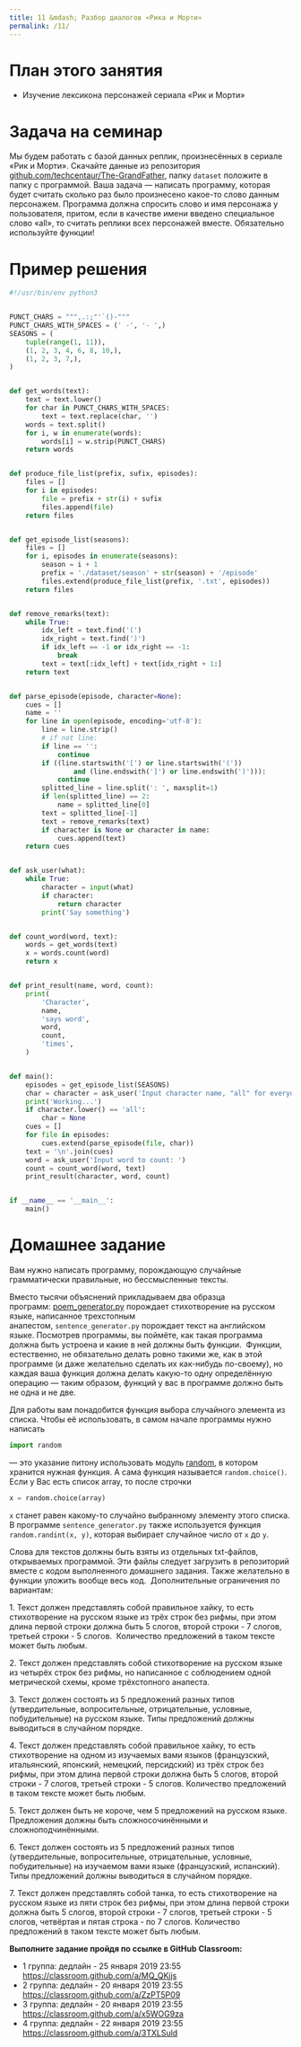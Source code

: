 ```yaml
---
title: 11 &mdash; Разбор диалогов «Рика и Морти»
permalink: /11/
---
```


# План этого занятия
* Изучение лексикона персонажей сериала «Рик и Морти»


# Задача на семинар

Мы будем работать с базой данных реплик, произнесённых в сериале «Рик и Морти».
Скачайте данные из репозитория [github.com/techcentaur/The-GrandFather](https://github.com/techcentaur/The-GrandFather), папку `dataset` положите в папку с программой.
Ваша задача — написать программу, которая будет считать сколько раз было произнесено какое-то слово данным персонажем.
Программа должна спросить слово и имя персонажа у пользователя, притом, если в качестве имени введено специальное слово «all», то считать реплики всех персонажей вместе.
Обязательно используйте функции!

# Пример решения

```python
#!/usr/bin/env python3


PUNCT_CHARS = """,.:;"'`()-"""
PUNCT_CHARS_WITH_SPACES = (' -', '- ',)
SEASONS = (
    tuple(range(1, 11)),
    (1, 2, 3, 4, 6, 8, 10,),
    (1, 2, 3, 7,),
)


def get_words(text):
    text = text.lower()
    for char in PUNCT_CHARS_WITH_SPACES:
        text = text.replace(char, '')
    words = text.split()
    for i, w in enumerate(words):
        words[i] = w.strip(PUNCT_CHARS)
    return words


def produce_file_list(prefix, sufix, episodes):
    files = []
    for i in episodes:
        file = prefix + str(i) + sufix
        files.append(file)
    return files


def get_episode_list(seasons):
    files = []
    for i, episodes in enumerate(seasons):
        season = i + 1
        prefix = './dataset/season' + str(season) + '/episode'
        files.extend(produce_file_list(prefix, '.txt', episodes))
    return files


def remove_remarks(text):
    while True:
        idx_left = text.find('(')
        idx_right = text.find(')')
        if idx_left == -1 or idx_right == -1:
            break
        text = text[:idx_left] + text[idx_right + 1:]
    return text


def parse_episode(episode, character=None):
    cues = []
    name = ''
    for line in open(episode, encoding='utf-8'):
        line = line.strip()
        # if not line:
        if line == '':
            continue
        if ((line.startswith('[') or line.startswith('('))
                and (line.endswith(']') or line.endswith(')'))):
            continue
        splitted_line = line.split(': ', maxsplit=1)
        if len(splitted_line) == 2:
            name = splitted_line[0]
        text = splitted_line[-1]
        text = remove_remarks(text)
        if character is None or character in name:
            cues.append(text)
    return cues


def ask_user(what):
    while True:
        character = input(what)
        if character:
            return character
        print('Say something')


def count_word(word, text):
    words = get_words(text)
    x = words.count(word)
    return x


def print_result(name, word, count):
    print(
        'Character',
        name,
        'says word',
        word,
        count,
        'times',
    )


def main():
    episodes = get_episode_list(SEASONS)
    char = character = ask_user('Input character name, "all" for everyone: ')
    print('Working...')
    if character.lower() == 'all':
        char = None
    cues = []
    for file in episodes:
        cues.extend(parse_episode(file, char))
    text = '\n'.join(cues)
    word = ask_user('Input word to count: ')
    count = count_word(word, text)
    print_result(character, word, count)


if __name__ == '__main__':
    main()

```


# Домашнее задание

Вам нужно написать программу, порождающую случайные грамматически правильные, но бессмысленные тексты.  

Вместо тысячи объяснений прикладываем два образца программ: [poem_generator.py](https://github.com/pykili/pykili.github.io/tree/master/py/poem_generator.py) порождает стихотворение на русском языке, написанное трехстопным анапестом, `sentence_generator.py` порождает текст на английском языке. Посмотрев программы, вы поймёте, как такая программа должна быть устроена и какие в ней должны быть функции.  Функции, естественно, не обязательно делать ровно такими же, как в этой программе (и даже желательно сделать их как-нибудь по-своему), но каждая ваша функция должна делать какую-то одну определённую операцию — таким образом, функций у вас в программе должно быть не одна и не две. 

Для работы вам понадобится функция выбора случайного элемента из списка. Чтобы её использовать, в самом начале программы нужно написать

```python
import random
```

— это указание питону использовать модуль [random](https://docs.python.org/3/library/random.html), в котором хранится нужная функция. А сама функция называется `random.choice()`. Если у Вас есть список array, то после строчки

```python
x = random.choice(array)
```

`x` станет равен какому-то случайно выбранному элементу этого списка. В программе `sentence_generator.py` также используется функция `random.randint(x, y)`, которая выбирает случайное число от `x` до `y`.

Слова для текстов должны быть взяты из отдельных txt-файлов, открываемых программой. Эти файлы следует загрузить в репозиторий вместе с кодом выполненного домашнего задания. Также желательно в функции уложить вообще весь код.  Дополнительные ограничения по вариантам:  

1. Текст должен представлять собой правильное хайку, то есть стихотворение на русском языке из трёх строк без рифмы, при этом длина первой строки должна быть 5 слогов, второй строки - 7 слогов, третьей строки - 5 слогов.  Количество предложений в таком тексте может быть любым. 

2. Текст должен представлять собой стихотворение на русском языке из четырёх строк без рифмы, но написанное с соблюдением одной метрической схемы, кроме трёхстопного анапеста. 

3. Текст должен состоять из 5 предложений разных типов (утвердительные, вопросительные, отрицательные, условные, побудительные) на русском языке. Типы предложений должны выводиться в случайном порядке. 

4. Текст должен представлять собой правильное хайку, то есть стихотворение на одном из изучаемых вами языков (французский, итальянский, японский, немецкий, персидский) из трёх строк без рифмы, при этом длина первой строки должна быть 5 слогов, второй строки - 7 слогов, третьей строки - 5 слогов. Количество предложений в таком тексте может быть любым. 

5. Текст должен быть не короче, чем 5 предложений на русском языке. Предложения должны быть сложносочинёнными и сложноподчинёнными. 

6. Текст должен состоять из 5 предложений разных типов (утвердительные, вопросительные, отрицательные, условные, побудительные) на изучаемом вами языке (французский, испанский). Типы предложений должны выводиться в случайном порядке. 

7. Текст должен представлять собой танка, то есть стихотворение на русском языке из пяти строк без рифмы, при этом длина первой строки должна быть 5 слогов, второй строки - 7 слогов, третьей строки - 5 слогов, четвёртая и пятая строка - по 7 слогов. Количество предложений в таком тексте может быть любым. 


**Выполните задание пройдя по ссылке в GitHub Classroom:**

- 1 группа: дедлайн - 25 января 2019 23:55 <https://classroom.github.com/a/MQ_QKjjs> 
- 2 группа: дедлайн - 20 января 2019 23:55 <https://classroom.github.com/a/ZzPT5P09>
- 3 группа: дедлайн - 20 января 2019 23:55 <https://classroom.github.com/a/x5WOG9za>
- 4 группа: дедлайн - 22 января 2019 23:55 <https://classroom.github.com/a/3TXLSuld>
